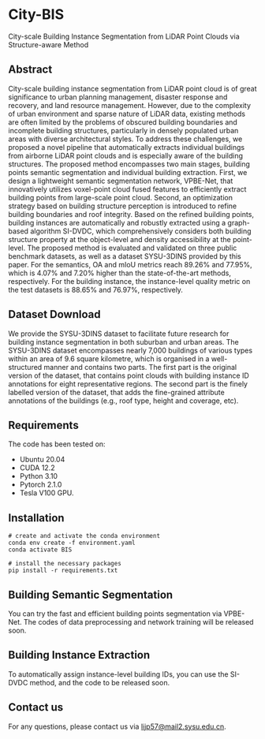 # City-BIS
City-scale Building Instance Segmentation from LiDAR Point Clouds via Structure-aware Method

## Abstract
City-scale building instance segmentation from LiDAR point cloud is of great significance to urban planning management, disaster response and recovery, and land resource management. However, due to the complexity of urban environment and sparse nature of LiDAR data, existing methods are often limited by the problems of obscured building boundaries and incomplete building structures, particularly in densely populated urban areas with diverse architectural styles. To address these challenges, we proposed a novel pipeline that automatically extracts individual buildings from airborne LiDAR point clouds and is especially aware of the building structures. The proposed method encompasses two main stages, building points semantic segmentation and individual building extraction. First, we design a lightweight semantic segmentation network, VPBE-Net, that innovatively utilizes voxel-point cloud fused features to efficiently extract building points from large-scale point cloud. Second, an optimization strategy based on building structure perception is introduced to refine building boundaries and roof integrity. Based on the refined building points, building instances are automatically and robustly extracted using a graph-based algorithm SI-DVDC, which comprehensively considers both building structure property at the object-level and density accessibility at the point-level. The proposed method is evaluated and validated on three public benchmark datasets, as well as a dataset SYSU-3DINS provided by this paper. For the semantics, OA and mIoU metrics reach 89.26% and 77.95%, which is 4.07% and 7.20% higher than the state-of-the-art methods, respectively. For the building instance, the instance-level quality metric on the test datasets is 88.65% and 76.97%, respectively. 

## Dataset Download
We provide the SYSU-3DINS dataset to facilitate future research for building instance segmentation in both suburban and urban areas. The SYSU-3DINS dataset encompasses nearly 7,000 buildings of various types within an area of 9.6 square kilometre, which is organised in a well-structured manner and contains two parts. The first part is the original version of the dataset, that contains point clouds with building instance ID annotations for eight representative regions. The second part is the finely labelled version of the dataset, that adds the fine-grained attribute annotations of the buildings (e.g., roof type, height and coverage, etc).

## Requirements
The code has been tested on:
- Ubuntu 20.04
- CUDA 12.2
- Python 3.10
- Pytorch 2.1.0
- Tesla V100 GPU.

## Installation
  ```
  # create and activate the conda environment
  conda env create -f environment.yaml
  conda activate BIS

  # install the necessary packages
  pip install -r requirements.txt
  ```

## Building Semantic Segmentation
  You can try the fast and efficient building points segmentation via VPBE-Net. The codes of data preprocessing and network training will be released soon.

## Building Instance Extraction
  To automatically assign instance-level building IDs, you can use the SI-DVDC method, and the code to be released soon.

## Contact us
  For any questions, please contact us via lijp57@mail2.sysu.edu.cn.


